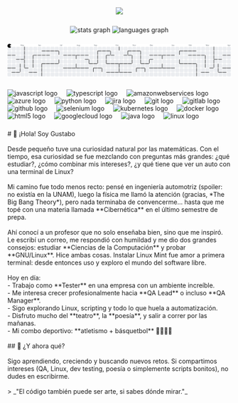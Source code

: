 <div align="center">
  <img src="https://profile-counter.glitch.me/123porAlan/count.svg?"  />
</div>

###

<div align="center">
  <img src="https://github-readme-stats.vercel.app/api?username=123porAlan&hide_title=false&hide_rank=false&show_icons=true&include_all_commits=true&count_private=true&disable_animations=false&theme=dracula&locale=en&hide_border=false&order=1" height="150" alt="stats graph"  />
  <img src="https://github-readme-stats.vercel.app/api/top-langs?username=123porAlan&locale=en&hide_title=false&layout=compact&card_width=320&langs_count=5&theme=dracula&hide_border=false&order=2" height="150" alt="languages graph"  />
</div>

###

<picture>
  <source media="(prefers-color-scheme: dark)" srcset="https://raw.githubusercontent.com/123porAlan/123porAlan/output/pacman-contribution-graph-dark.svg">
  <source media="(prefers-color-scheme: light)" srcset="https://raw.githubusercontent.com/123porAlan/123porAlan/output/pacman-contribution-graph.svg">
  <img alt="pacman contribution graph" src="https://raw.githubusercontent.com/123porAlan/123porAlan/output/pacman-contribution-graph.svg">
</picture>

###

<div align="left">
  <img src="https://cdn.jsdelivr.net/gh/devicons/devicon/icons/javascript/javascript-original.svg" height="40" alt="javascript logo"  />
  <img width="12" />
  <img src="https://cdn.jsdelivr.net/gh/devicons/devicon/icons/typescript/typescript-original.svg" height="40" alt="typescript logo"  />
  <img width="12" />
  <img src="https://cdn.jsdelivr.net/gh/devicons/devicon/icons/amazonwebservices/amazonwebservices-line-wordmark.svg" height="40" alt="amazonwebservices logo"  />
  <img width="12" />
  <img src="https://cdn.jsdelivr.net/gh/devicons/devicon/icons/azure/azure-original.svg" height="40" alt="azure logo"  />
  <img width="12" />
  <img src="https://cdn.jsdelivr.net/gh/devicons/devicon/icons/python/python-original.svg" height="40" alt="python logo"  />
  <img width="12" />
  <img src="https://cdn.jsdelivr.net/gh/devicons/devicon/icons/jira/jira-original.svg" height="40" alt="jira logo"  />
  <img width="12" />
  <img src="https://cdn.jsdelivr.net/gh/devicons/devicon/icons/git/git-original.svg" height="40" alt="git logo"  />
  <img width="12" />
  <img src="https://cdn.jsdelivr.net/gh/devicons/devicon/icons/gitlab/gitlab-original.svg" height="40" alt="gitlab logo"  />
  <img width="12" />
  <img src="https://cdn.jsdelivr.net/gh/devicons/devicon/icons/github/github-original.svg" height="40" alt="github logo"  />
  <img width="12" />
  <img src="https://cdn.jsdelivr.net/gh/devicons/devicon/icons/selenium/selenium-original.svg" height="40" alt="selenium logo"  />
  <img width="12" />
  <img src="https://cdn.jsdelivr.net/gh/devicons/devicon/icons/kubernetes/kubernetes-plain.svg" height="40" alt="kubernetes logo"  />
  <img width="12" />
  <img src="https://cdn.jsdelivr.net/gh/devicons/devicon/icons/docker/docker-original.svg" height="40" alt="docker logo"  />
  <img width="12" />
  <img src="https://cdn.jsdelivr.net/gh/devicons/devicon/icons/html5/html5-original.svg" height="40" alt="html5 logo"  />
  <img width="12" />
  <img src="https://cdn.jsdelivr.net/gh/devicons/devicon/icons/googlecloud/googlecloud-original.svg" height="40" alt="googlecloud logo"  />
  <img width="12" />
  <img src="https://cdn.jsdelivr.net/gh/devicons/devicon/icons/java/java-original.svg" height="40" alt="java logo"  />
  <img width="12" />
  <img src="https://cdn.jsdelivr.net/gh/devicons/devicon/icons/linux/linux-original.svg" height="40" alt="linux logo"  />
</div>

###

<p align="left"># 👋 ¡Hola! Soy Gustabo<br><br>Desde pequeño tuve una curiosidad natural por las matemáticas. Con el tiempo, esa curiosidad se fue mezclando con preguntas más grandes: ¿qué estudiar?, ¿cómo combinar mis intereses?, ¿y qué tiene que ver un auto con una terminal de Linux?<br><br>Mi camino fue todo menos recto: pensé en ingeniería automotriz (spoiler: no existía en la UNAM), luego la física me llamó la atención (gracias, *The Big Bang Theory*), pero nada terminaba de convencerme... hasta que me topé con una materia llamada **Cibernética** en el último semestre de prepa.<br><br>Ahí conocí a un profesor que no solo enseñaba bien, sino que me inspiró. Le escribí un correo, me respondió con humildad y me dio dos grandes consejos: estudiar **Ciencias de la Computación** y probar **GNU/Linux**. Hice ambas cosas. Instalar Linux Mint fue amor a primera terminal: desde entonces uso y exploro el mundo del software libre.<br><br>Hoy en día:<br>- Trabajo como **Tester** en una empresa con un ambiente increíble.<br>- Me interesa crecer profesionalmente hacia **QA Lead** o incluso **QA Manager**.<br>- Sigo explorando Linux, scripting y todo lo que huela a automatización.<br>- Disfruto mucho del **teatro**, la **poesía**, y salir a correr por las mañanas.<br>- Mi combo deportivo: **atletismo + básquetbol** 🏃🏽‍♂️🏀<br><br>## 🚀 ¿Y ahora qué?<br><br>Sigo aprendiendo, creciendo y buscando nuevos retos. Si compartimos intereses (QA, Linux, dev testing, poesía o simplemente scripts bonitos), no dudes en escribirme.<br><br>> _"El código también puede ser arte, si sabes dónde mirar."_</p>

###
